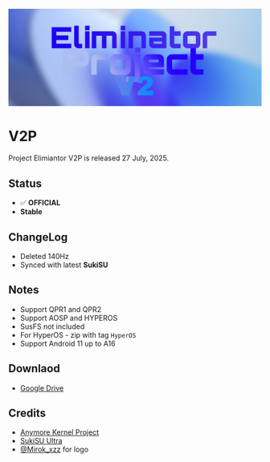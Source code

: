 
![alt text](photo_2025-07-23_21-03-28.png)

# V2P
Project Elimiantor V2P is released 27 July, 2025.

## Status
- ✅ **OFFICIAL**
- **Stable**

## ChangeLog

- Deleted 140Hz
- Synced with latest **SukiSU**


## Notes
- Support QPR1 and QPR2
- Support AOSP and HYPEROS
- SusFS not included
- For HyperOS - zip with tag ``HyperOS``
- Support Android 11 up to A16


## Downlaod
- [Google Drive](https://drive.google.com/drive/folders/1HiwUzH_N6NJ1rNrKGS64PNtLE6HKfX5i?usp=sharing)

## Credits
- [Anymore Kernel Project](https://t.me/AnymoreProject)
- [SukiSU Ultra](https://sukisu.org/)
- [@Mirok_xzz](https://t.me/fanat_celestial) for logo